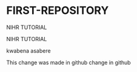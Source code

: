 # FIRST-REPOSITORY

NIHR TUTORIAL

NIHR TUTORIAL


kwabena asabere

This change was made in github
change in github
